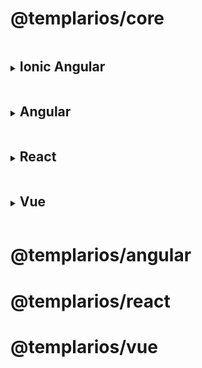 # @templarios/core

<details>
<summary><h2 style="display:inline-block; width: calc(100% - 15px)">Ionic Angular</h2></summary>

## # Installation

```bash
npm i templarios@github:MEDGRUPOGIT/med-components#308956e4143252f69ab19e21c2ba91e632330f0f
```

## # Configuration

```ts
// src/main.ts

import { defineCustomElements } from '@templarios/core/loader';
defineCustomElements();
```

```scss
// src/global.scss

@import '@templarios/core/styles/css/templarios.css';
```

```ts
// src/app/app.module.ts

import { CUSTOM_ELEMENTS_SCHEMA } from '@angular/core';

@NgModule({
  schemas: [CUSTOM_ELEMENTS_SCHEMA],
})
export class AppModule {}
```

```json
// angular.json

{
  "projects": {
    "app-angular": {
      "architect": {
        "build": {
          "options": {
            "assets": [
              {
                "glob": "**/*.svg",
                "input": "node_modules/@templarios/core/icons",
                "output": "./templarios"
              }
            ],
            "stylePreprocessorOptions": {
              "includePaths": ["node_modules"]
            }
          }
        },
        "test": {
          "options": {
            "assets": [
              {
                "glob": "**/*.svg",
                "input": "node_modules/@templarios/core/icons",
                "output": "./templarios"
              }
            ]
          }
        }
      }
    }
  }
}
```

</details>

<details>
<summary><h2 style="display:inline-block; width: calc(100% - 15px)">Angular</h2></summary>

## # Installation

```bash
npm i @ionic/angular@latest ionicons@latest templarios@github:MEDGRUPOGIT/med-components#308956e4143252f69ab19e21c2ba91e632330f0f
```

## # Configuration

```ts
// src/main.ts

import { defineCustomElements } from '@templarios/core/loader';
defineCustomElements();
```

```scss
// src/styles.scss

/* ionic */
@import '@ionic/angular/css/core.css';
@import '@ionic/angular/css/normalize.css';
@import '@ionic/angular/css/structure.css';
@import '@ionic/angular/css/typography.css';
@import '@ionic/angular/css/display.css';
@import '@ionic/angular/css/padding.css';
@import '@ionic/angular/css/float-elements.css';
@import '@ionic/angular/css/text-alignment.css';
@import '@ionic/angular/css/text-transformation.css';
@import '@ionic/angular/css/flex-utils.css';

/* templarios */
@import '@templarios/core/styles/css/templarios.css';
```

```ts
// src/app/app.module.ts

import { CUSTOM_ELEMENTS_SCHEMA } from '@angular/core';
import { RouteReuseStrategy } from '@angular/router';
import { IonicModule, IonicRouteStrategy } from '@ionic/angular';

@NgModule({
  imports: [IonicModule.forRoot()],
  providers: [{ provide: RouteReuseStrategy, useClass: IonicRouteStrategy }],
  schemas: [CUSTOM_ELEMENTS_SCHEMA],
})
export class AppModule {}
```

```json
// angular.json

{
  "projects": {
    "app-angular": {
      "architect": {
        "build": {
          "options": {
            "assets": [
              {
                "glob": "**/*.svg",
                "input": "node_modules/@templarios/core/icons",
                "output": "./templarios"
              }
            ],
            "stylePreprocessorOptions": {
              "includePaths": ["node_modules"]
            }
          }
        },
        "test": {
          "options": {
            "assets": [
              {
                "glob": "**/*.svg",
                "input": "node_modules/@templarios/core/icons",
                "output": "./templarios"
              }
            ]
          }
        }
      }
    }
  }
}
```

</details>

<details>
<summary><h2 style="display:inline-block; width: calc(100% - 15px)">React</h2></summary>
</details>

<details>
<summary><h2 style="display:inline-block; width: calc(100% - 15px)">Vue</h2></summary>
</details>

# @templarios/angular

# @templarios/react

# @templarios/vue

